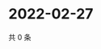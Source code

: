 # 2022-02-27

共 0 条

<!-- BEGIN WEIBO -->
<!-- 最后更新时间 Sun Feb 27 2022 00:11:57 GMT+0800 (China Standard Time) -->

<!-- END WEIBO -->
